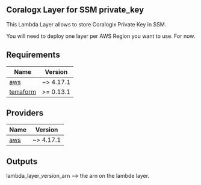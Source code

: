 ## Coralogx Layer for SSM private_key

This Lambda Layer allows to store Coralogix Private Key in SSM. 

You will need to deploy one layer per AWS Region you want to use. For now.

## Requirements 

| Name | Version |
|------|---------|
| <a name="requirement_aws"></a> [aws](#requirement\_aws) | ~> 4.17.1 |
| <a name="requirement_terraform"></a> [terraform](#requirement\_terraform) | >= 0.13.1 |

## Providers

| Name | Version |
|------|---------|
| <a name="provider_aws"></a> [aws](#provider\_aws) | ~> 4.17.1 |

## Outputs

lambda_layer_version_arn --> the arn on the lambde layer.